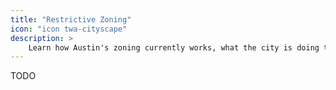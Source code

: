 ```yaml
---
title: "Restrictive Zoning"
icon: "icon twa-cityscape"
description: >
    Learn how Austin's zoning currently works, what the city is doing to improve it, and what more can be done.
---
```


TODO